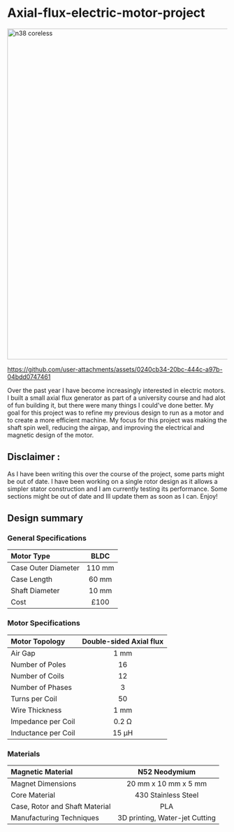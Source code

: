 # Axial-flux-electric-motor-project

<!--![final 3d printerd](https://github.com/user-attachments/assets/55846419-a8b6-457b-be80-7e71b974730b)-->


<img width="738" height="756" alt="n38 coreless" src="https://github.com/user-attachments/assets/030fac24-f0fe-41bd-beda-3574943c9a1d">

https://github.com/user-attachments/assets/0240cb34-20bc-444c-a97b-04bdd0747461 

<!-- <img width="500" height="500" alt="n38 coreless" src="https://github.com/user-attachments/assets/3e4906e7-9eda-4006-9bef-0d93576fb85e" /> -->



Over the past year I have become increasingly interested in electric motors. I built a small axial flux generator as part of a university course and had alot of fun building it, but there were many things I could've done better. My goal for this project was to refine my previous design to run as a motor and to create a more efficient machine. My focus for this project was making the shaft spin well, reducing the airgap, and improving the electrical and magnetic design of the motor.

## Disclaimer : 
As I have been writing this over the course of the project, some parts might be out of date. I have been working on a single rotor design as it allows a simpler stator construction and I am currently testing its performance. Some sections might be out of date and Ill update them as soon as I can. Enjoy! 

## Design summary

### General Specifications

| Motor Type | BLDC |
|:-- | :--: |
| Case Outer Diameter | 110 mm | 
| Case Length | 60 mm |  
| Shaft Diameter | 10 mm |
| Cost | £100 | 

### Motor Specifications 
| Motor Topology | Double-sided Axial flux |
|:-- | :--: |
| Air Gap | 1 mm | 
| Number of Poles | 16 |
| Number of Coils | 12 |
| Number of Phases | 3 | 
| Turns per Coil | 50 | 
| Wire Thickness | 1 mm | 
| Impedance per Coil | 0.2 &Omega; |
| Inductance per Coil | 15 &micro;H |

### Materials 
| Magnetic Material | N52 Neodymium | 
|:-- | :--: |
| Magnet Dimensions | 20 mm x 10 mm x 5 mm | 
| Core Material | 430 Stainless Steel | 
| Case, Rotor and Shaft Material | PLA | 
| Manufacturing Techniques | 3D printing, Water-jet Cutting |  

 
